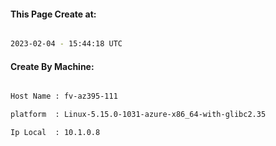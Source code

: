 
   
#### This Page Create at:

```bash

2023-02-04 - 15:44:18 UTC

```

#### Create By Machine:

```bash

Host Name : fv-az395-111

platform  : Linux-5.15.0-1031-azure-x86_64-with-glibc2.35

Ip Local  : 10.1.0.8

```

